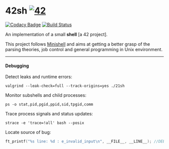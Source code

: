 # 42sh [![42](https://i.imgur.com/9NXfcit.jpg)](i.imgur.com/9NXfcit.jpg)
[![Codacy Badge](https://api.codacy.com/project/badge/Grade/d9485b7923204fa3b69323aee56e4506)](https://www.codacy.com/manual/antoinepaulbarthelemy/42sh?utm_source=github.com&amp;utm_medium=referral&amp;utm_content=Ant0wan/42sh&amp;utm_campaign=Badge_Grade) [![Build Status](https://travis-ci.org/Ant0wan/42sh.svg?branch=master)](https://travis-ci.org/Ant0wan/42sh)

An implementation of a small **shell** [a 42 project].

This project follows [Minishell](https://github.com/Ant0wan/Minishell) and aims at getting a better grasp of the parsing theories, job control and general programming in Unix environment.

---

#### Debugging

Detect leaks and runtime errors:
```shell
valgrind --leak-check=full --track-origins=yes ./21sh
```

Monitor subshells and child processes:
```shell
ps -o stat,pid,pgid,ppid,sid,tpgid,comm
```

Trace process signals and status updates:
```shell
strace -e 'trace=!all' bash --posix
```

Locate source of bug:
```C
ft_printf("%s line: %d : e_invalid_input\n", __FILE__, __LINE__); //DEBUGG
```
